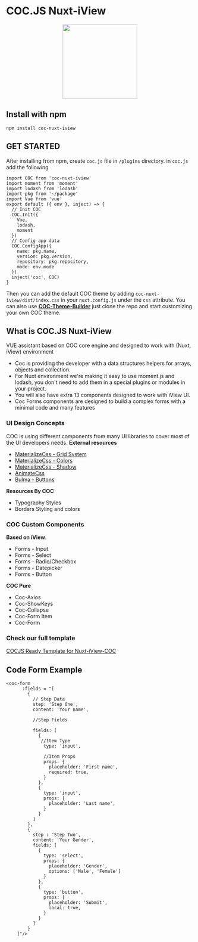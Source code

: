 


# COC.JS Nuxt-iView
<p align="center">
  <img width="200" height="200" src="https://avatars2.githubusercontent.com/u/44804821?s=400&u=c2252c15889114f4fa1128f60b3156e9f1f2131e&v=4">
</p>

## Install with npm 

```
npm install coc-nuxt-iview
```

## GET STARTED

After installing from npm, create `coc.js` file in `/plugins` directory.
in `coc.js` add the following

    import COC from 'coc-nuxt-iview'
    import moment from 'moment'
    import lodash from 'lodash'
    import pkg from '~/package'
    import Vue from 'vue'
    export default ({ env }, inject) => {
      // Init COC
      COC.Init({
        Vue,
        lodash,
        moment
      })
      // Config app data
      COC.ConfigApp({
        name: pkg.name,
        version: pkg.version,
        repository: pkg.repository,
        mode: env.mode
      })
      inject('coc', COC)
    }

Then you can add the default COC theme by adding
 `coc-nuxt-iview/dist/index.css` in your `nuxt.config.js` under the `css` attribute.
 You can also use **[COC-Theme-Builder](https://github.com/CocJS/COC-Theme-Builder.git)** just clone the repo and start customizing your own COC theme.
## What is COC.JS Nuxt-iView

VUE assistant based on COC core engine and designed to work with (Nuxt, iView) environment

 - Coc is providing the developer with a data structures helpers for
   arrays, objects and collection.
 - For Nuxt environment we're making it easy to use moment.js and
   lodash,  you don't need to add them in a special plugins or modules
   in your project.
 - You will also have extra 13 components designed to work with iView
   UI.
 - Coc Forms components are designed to build a complex forms with a
   minimal code and many features

### UI Design Concepts
COC is using different components from many UI libraries to cover most of the UI developers needs.
**External resources**
 - [MaterializeCss - Grid System](https://materializecss.com/grid.html)
 - [MaterializeCss - Colors](https://materializecss.com/color.html)
 - [MaterializeCss - Shadow](https://materializecss.com/shadow.html)
 - [AnimateCss](https://daneden.github.io/animate.css/)
 - [Bulma - Buttons](https://bulma.io/documentation/elements/button/)
 
 **Resources By COC**
 - Typography Styles
 - Borders Styling and colors

### COC Custom Components 
**Based on iView**.
 - Forms -  Input
 - Forms -  Select
 - Forms -  Radio/Checkbox
 - Forms -  Datepicker
 - Forms -  Button

**COC Pure**
 - Coc-Axios
 - Coc-ShowKeys
 - Coc-Collapse
 - Coc-Form Item
 - Coc-Form


### Check our full template
[COCJS Ready Template for Nuxt-iView-COC](https://cocjs.github.io/Nuxt-iView-Template/)
## Code Form Example

    <coc-form
          :fields = "[
            {
              // Step Data
              step: 'Step One',
              content: 'Your name',

              //Step Fields
              
              fields: [
                {
                 //Item Type
                  type: 'input',
                  
                  //Item Props
                  props: {
                    placeholder: 'First name',
                    required: true,
                  }
                },
                {
                  type: 'input',
                  props: {
                    placeholder: 'Last name',
                  }
                }
              ]
            },
            {
              step : 'Step Two',
              content: 'Your Gender',
              fields: [
                {
                  type: 'select',
                  props: {
                    placeholder: 'Gender',
                    options: ['Male', 'Female']
                  }
                },
                {
                  type: 'button',
                  props: {
                    placeholder: 'Submit',
                    local: true,
                  }
                }
              ]
            }
        ]"/>


